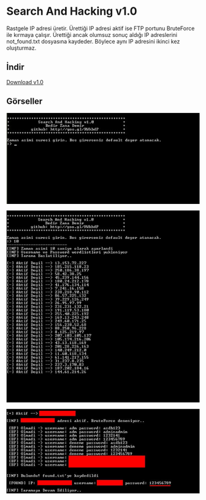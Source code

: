 # Search And Hacking v1.0
Rastgele IP adresi üretir. Ürettiği IP adresi aktif ise FTP portunu BruteForce ile kırmaya çalışır.
Ürettiği ancak olumsuz sonuç aldığı IP adreslerini not_found.txt dosyasına kaydeder. Böylece aynı IP adresini ikinci kez oluşturmaz.
## İndir
<a href="https://github.com/bedirzanademir/search_and_hacking_v1/archive/master.zip">Download v1.0</a>
## Görseller
<img src="https://raw.githubusercontent.com/bedirzanademir/search_and_hacking_v1/master/images/1.JPG"></img>

<img src="https://raw.githubusercontent.com/bedirzanademir/search_and_hacking_v1/master/images/2.JPG"></img>

<img src="https://raw.githubusercontent.com/bedirzanademir/search_and_hacking_v1/master/images/3a.JPG"></img>
